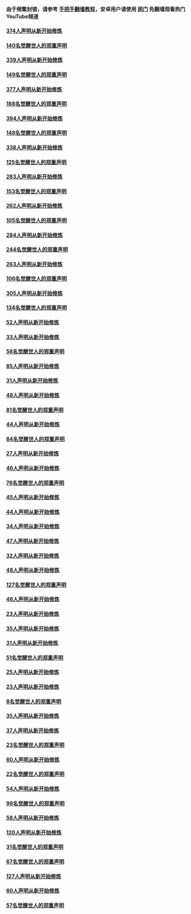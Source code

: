 #### 由于频繁封锁，请参考 [手把手翻墙教程](https://github.com/gfw-breaker/guides/wiki/)，安卓用户请使用 [网门](https://github.com/gfw-breaker/nogfw/blob/master/dl.md?t=05231101) 免翻墙观看热门YouTube频道 

#### [374人声明从新开始修炼](../pages/91/425811.md?t=05231101) 

#### [140名觉醒世人的郑重声明](../pages/91/425810.md?t=05231101) 

#### [339人声明从新开始修炼](../pages/91/425690.md?t=05231101) 

#### [149名觉醒世人的郑重声明](../pages/91/425689.md?t=05231101) 

#### [377人声明从新开始修炼](../pages/91/424867.md?t=05231101) 

#### [188名觉醒世人的郑重声明](../pages/91/424866.md?t=05231101) 

#### [394人声明从新开始修炼](../pages/91/423914.md?t=05231101) 

#### [148名觉醒世人的郑重声明](../pages/91/423913.md?t=05231101) 

#### [338人声明从新开始修炼](../pages/91/423540.md?t=05231101) 

#### [125名觉醒世人的郑重声明](../pages/91/423539.md?t=05231101) 

#### [283人声明从新开始修炼](../pages/91/423296.md?t=05231101) 

#### [153名觉醒世人的郑重声明](../pages/91/423295.md?t=05231101) 

#### [262人声明从新开始修炼](../pages/91/423004.md?t=05231101) 

#### [105名觉醒世人的郑重声明](../pages/91/423003.md?t=05231101) 

#### [284人声明从新开始修炼](../pages/91/422707.md?t=05231101) 

#### [244名觉醒世人的郑重声明](../pages/91/422706.md?t=05231101) 

#### [263人声明从新开始修炼](../pages/91/422553.md?t=05231101) 

#### [106名觉醒世人的郑重声明](../pages/91/422552.md?t=05231101) 

#### [305人声明从新开始修炼](../pages/91/422153.md?t=05231101) 

#### [134名觉醒世人的郑重声明](../pages/91/422152.md?t=05231101) 

#### [52人声明从新开始修炼](../pages/91/421846.md?t=05231101) 

#### [33人声明从新开始修炼](../pages/91/421804.md?t=05231101) 

#### [58名觉醒世人的郑重声明](../pages/91/421845.md?t=05231101) 

#### [85人声明从新开始修炼](../pages/91/421769.md?t=05231101) 

#### [31人声明从新开始修炼](../pages/91/421763.md?t=05231101) 

#### [48人声明从新开始修炼](../pages/91/421605.md?t=05231101) 

#### [81名觉醒世人的郑重声明](../pages/91/421656.md?t=05231101) 

#### [44人声明从新开始修炼](../pages/91/421544.md?t=05231101) 

#### [84名觉醒世人的郑重声明](../pages/91/421543.md?t=05231101) 

#### [27人声明从新开始修炼](../pages/91/421465.md?t=05231101) 

#### [46人声明从新开始修炼](../pages/91/421454.md?t=05231101) 

#### [76名觉醒世人的郑重声明](../pages/91/421453.md?t=05231101) 

#### [45人声明从新开始修炼](../pages/91/421452.md?t=05231101) 

#### [44人声明从新开始修炼](../pages/91/421422.md?t=05231101) 

#### [34人声明从新开始修炼](../pages/91/421322.md?t=05231101) 

#### [47人声明从新开始修炼](../pages/91/421264.md?t=05231101) 

#### [32人声明从新开始修炼](../pages/91/421225.md?t=05231101) 

#### [48人声明从新开始修炼](../pages/91/421202.md?t=05231101) 

#### [127名觉醒世人的郑重声明](../pages/91/421224.md?t=05231101) 

#### [46人声明从新开始修炼](../pages/91/421203.md?t=05231101) 

#### [23人声明从新开始修炼](../pages/91/421138.md?t=05231101) 

#### [35人声明从新开始修炼](../pages/91/421122.md?t=05231101) 

#### [31人声明从新开始修炼](../pages/91/421081.md?t=05231101) 

#### [51名觉醒世人的郑重声明](../pages/91/421080.md?t=05231101) 

#### [25人声明从新开始修炼](../pages/91/421020.md?t=05231101) 

#### [23人声明从新开始修炼](../pages/91/420884.md?t=05231101) 

#### [8名觉醒世人的郑重声明](../pages/91/420883.md?t=05231101) 

#### [35人声明从新开始修炼](../pages/91/420809.md?t=05231101) 

#### [37人声明从新开始修炼](../pages/91/420766.md?t=05231101) 

#### [23名觉醒世人的郑重声明](../pages/91/420765.md?t=05231101) 

#### [60人声明从新开始修炼](../pages/91/420727.md?t=05231101) 

#### [22名觉醒世人的郑重声明](../pages/91/420726.md?t=05231101) 

#### [54人声明从新开始修炼](../pages/91/420529.md?t=05231101) 

#### [99名觉醒世人的郑重声明](../pages/91/420528.md?t=05231101) 

#### [58人声明从新开始修炼](../pages/91/420198.md?t=05231101) 

#### [120人声明从新开始修炼](../pages/91/420141.md?t=05231101) 

#### [31名觉醒世人的郑重声明](../pages/91/420197.md?t=05231101) 

#### [67名觉醒世人的郑重声明](../pages/91/420140.md?t=05231101) 

#### [127人声明从新开始修炼](../pages/91/420082.md?t=05231101) 

#### [60人声明从新开始修炼](../pages/91/420081.md?t=05231101) 

#### [57名觉醒世人的郑重声明](../pages/91/420080.md?t=05231101) 

